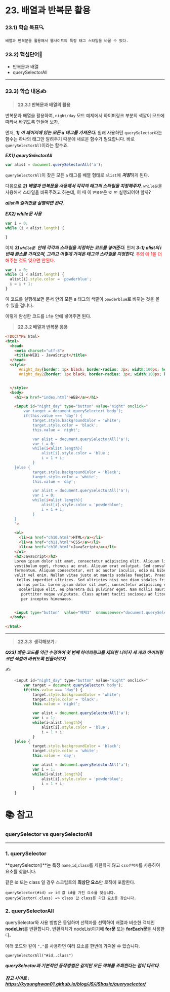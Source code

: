 # 23. 배열과 반복문 활용



### 23.1) 학습 목표🔍

```
배열과 반복문을 활용해서 웹사이트의 특정 태그 스타일을 바꿀 수 있다.
```



### 23.2) 핵심단어📝

- 반복문과 배열
- querySelectorAll

---



### 23.3) 학습 내용✍

>  <strong>23.3.1 반복문과 배열의 활용</strong>

반복문과 배열을 활용하여, `night/day` 모드 예제에서 하이퍼링크 부분의 색깔이 모드에 따라서 바뀌도록 만들어 보자. 

먼저, ***1) 이 페이지에 있는 모든 a 태그를 가져온다.*** 원래 사용하던 `querySelector`라는 함수는 하나의 태그만 알려주기 때문에 새로운 함수가 필요합니다. 바로 `querySelectorAll`이라는 함수죠. 

***EX1) qeurySelectorAll***

```javascript
var alist = document.querySelectorAll('a');
```

`querySelectorAll`이 찾은 모든 `a` 태그를 배열 형태로 `alist`에 ***저장***하게 된다.

다음으로 ***2) 배열과 반복문을 사용해서 각각의 태그의 스타일을 지정해주자.*** `while문`을 사용해서 스타일을 바꿔주려고 하는데, 이 때 이 `반복문`은 `몇 번` 실행되어야 할까? 

***alist의 길이만큼 실행되면 된다.*** 



***EX2) while문 사용***

```javascript
var i = 0;
while (i < alist.length) {

}
```

이제 ***3) `while문 `안에 각각의 스타일을 지정하는 코드를 넣어준다.*** 먼저 ***3-1) alist의 i번째 원소를 가져오며, 그리고 이렇게 가져온 태그의 스타일을 지정한다.***  <span style="color:red;">주의 에 1을 더해주는 것도 잊으면 안된다.</span>

```javascript
var i = 0;
while (i < alist.length) {
  alist[i].style.color = 'powderblue';
  i = i + 1;
}
```

이 코드를 실행해보면 문서 안의 모든 a 태그의 색깔이 `powderblue`로 바뀌는 것을 볼 수 있을 겁니다.

이렇게 완성한 코드를 `if문` 안에 넣어주면 된다. 

 

>  <strong>22.3.2 배열과 반복문 응용</strong>

```html
<!DOCTYPE html>
<html>
  <head>
  	<meta charset="utf-8">
    <title>WEB1 - JavaScript</title>
  </head>
  <style>
      #night_day{border: 1px black; border-radius: 3px; width:100px; height:50px; font-size:30px;} 
      #night_day2{border: 1px black; border-radius: 3px; width:100px; height:50px; font-size:30px;}


  </style>
  <body>
    <h1><a href="index.html">WEB</a></h1>

    <input id="night_day" type="button" value="night" onclick="
        var target = document.querySelector('body');
        if(this.value === 'day') {
            target.style.backgroundColor = 'white';
            target.style.color = 'black';
            this.value = 'night';

            var alist = document.querySelectorAll('a');
            var i = 0;
            while(i<alist.length){
                alist[i].style.color = 'blue';
                i = 1 + i;
            }
    }else {
            target.style.backgroundColor = 'black';
            target.style.color = 'white';
            this.value = 'day';

            var alist = document.querySelectorAll('a');
            var i = 0;
            while(i<alist.length){
                alist[i].style.color = 'powderblue';
                i = 1 + i;
            }
    }
    ">

    <ol>
      <li><a href="ch10.html">HTML</a></li>
      <li><a href="ch11.html">CSS</a></li>
      <li><a href="ch10.html">JavaScript</a></li>
    </ol>
    <h2>JavaScript</h2>
    Lorem ipsum dolor sit amet, consectetur adipiscing elit. Aliquam ligula sapien, rutrum sed <br>
    vestibulum eget, rhoncus ac erat. Aliquam erat volutpat. Sed convallis scelerisque enim at <br>
    fermentum. Aliquam consectetur, est ac auctor iaculis, odio mi bibendum leo, in congue neque <br>
    velit vel enim. Nullam vitae justo at mauris sodales feugiat. Praesent pellentesque ipsum eget <br>
     tellus imperdiet ultrices. Sed ultricies nisi nec diam sodales fringilla. Quisque adipiscing <br>
     cursus porta. Lorem ipsum dolor sit amet, consectetur adipiscing elit. Aliquam bibendum <br>
      scelerisque elit, eu pharetra dui pulvinar eget. Nam mollis mauris id tellus ultricies at <br>
       porttitor neque vulputate. Class aptent taciti sociosqu ad litora torquent per conubia nostra, <br>
       per inceptos himenaeos.


    <input type="button"  value="예제1"  onmouseover="document.querySelector('body').style.backgroundColor='gray';">
  </body>
  
</html>

```



----



> <strong>22.3.3  생각해보기</strong>💡

***Q23) 배운 코드를 약간 수정하여 첫 번째 하이퍼링크를 제외한 나머지 세 개의 하이퍼링크만 색깔이 바뀌도록 만들어보자.***

✍ 

```javascript
    <input id="night_day" type="button" value="night" onclick="
        var target = document.querySelector('body');
        if(this.value === 'day') {
            target.style.backgroundColor = 'white';
            target.style.color = 'black';
            this.value = 'night';

            var alist = document.querySelectorAll('a');
            var i = 1;
            while(i<alist.length){
                alist[i].style.color = 'blue';
                i = 1 + i;
            }
    }else {
            target.style.backgroundColor = 'black';
            target.style.color = 'white';
            this.value = 'day';

            var alist = document.querySelectorAll('a');
            var i = 1;
            while(i<alist.length){
                alist[i].style.color = 'powderblue';
                i = 1 + i;
            }
    }
```



# 📚 참고



### querySelector vs querySelectorAll

---

### 1. querySelector

**querySelector()**는 특정 `name`,`id`,`class`를 제한하지 않고 `css선택자`를 사용하여 요소를 찾습니다.

같은 id 또는 class 일 경우 스크립트의 **최상단 요소**만 로직에 포함한다.

```text
querySelector(#id) => id 값 id를 가진 요소를 찾습니다.
querySelector(.class) => class 값 class를 가진 요소를 찾습니다.
```



### 2. querySelectorAll

querySelector와 사용 방법은 동일하며 선택자를 선택하여 배열과 비슷한 객체인 **nodeList**를 반환합니다. 반환객체가 nodeList이기에 **for문** 또는 **forEach문**을 사용한다.

아래 코드와 같이 `","`를 사용하면 여러 요소를 한번에 가져올 수 있습니다.

```text
querySelectorAll("#id,.class")
```

***querySelector과 기본적인 동작방법은 같지만 모든 객체를 조회한다는 점이 다르다.***



##### 참고 사이트 : https://kyounghwan01.github.io/blog/JS/JSbasic/queryselector/